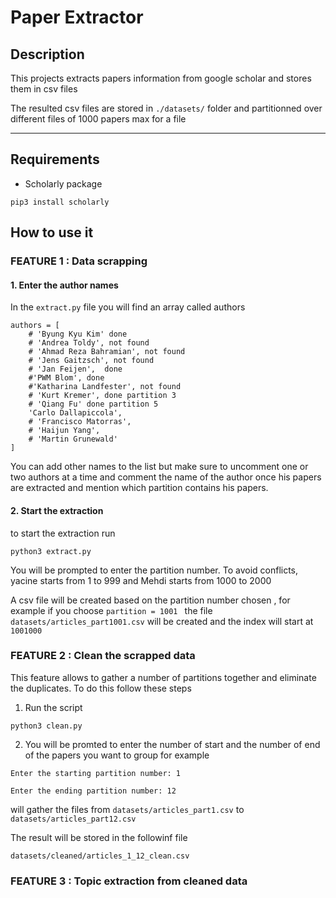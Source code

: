# Paper Extractor

## Description

This projects extracts papers information from google scholar and stores them in csv files

The resulted csv files are stored in `./datasets/` folder and partitionned over different files of 1000 papers max for a file




***

## Requirements
-  Scholarly package 

```
pip3 install scholarly
```

## How to use it

### FEATURE 1 : Data scrapping

#### 1. Enter the author names 

In the `extract.py` file you will find an array called authors

```
authors = [
    # 'Byung Kyu Kim' done 
    # 'Andrea Toldy', not found
    # 'Ahmad Reza Bahramian', not found
    # 'Jens Gaitzsch', not found
    # 'Jan Feijen',  done
    #'PWM Blom', done
    #'Katharina Landfester', not found
    # 'Kurt Kremer', done partition 3
    # 'Qiang Fu' done partition 5
    'Carlo Dallapiccola',
    # 'Francisco Matorras',
    # 'Haijun Yang',
    # 'Martin Grunewald'
]
```

You can add other names to the list but make sure to uncomment one or two authors at a time and comment the name of the author once his papers are extracted and mention which partition contains his papers.
 

#### 2. Start the extraction
to start the extraction run 
```
python3 extract.py
```
You will be prompted to enter the partition number. To avoid conflicts, yacine starts from 1 to 999 and Mehdi starts from 1000 to 2000


A csv file will be created based on the partition number chosen , for example if you choose `partition = 1001 ` the file `datasets/articles_part1001.csv` will be created and the index will start at `1001000`


### FEATURE 2 : Clean the scrapped data

This feature allows to gather a number of partitions together and eliminate the duplicates. To do this follow these steps

1. Run the script
```
python3 clean.py
```
2. You will be promted to enter the number of start and the number of end of the papers you want to group
for example 

```
Enter the starting partition number: 1
```  
```
Enter the ending partition number: 12
```  
will gather the files from `datasets/articles_part1.csv` to `datasets/articles_part12.csv`

The result will be stored in the followinf file 
```
datasets/cleaned/articles_1_12_clean.csv
```


### FEATURE 3 : Topic extraction from cleaned data

